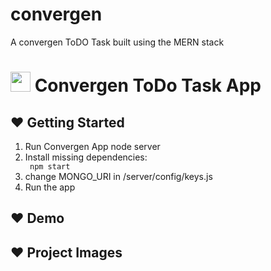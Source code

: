 # convergen
A convergen ToDO Task built using the MERN stack

# <img src="https://user-images.githubusercontent.com/48072325/155158611-c3f4a3c9-d905-4946-910f-17f7116d3619.png" weight="32" height="32" > Convergen ToDo Task App

## :heart: Getting Started

<ol>
<li>Run Convergen App node server </li>
<li>Install missing dependencies:</li>
 <code> npm start </code>
<li>change MONGO_URI in /server/config/keys.js
<li>Run the app</li>
</ol>


## :heart: Demo 


## :heart: Project Images
